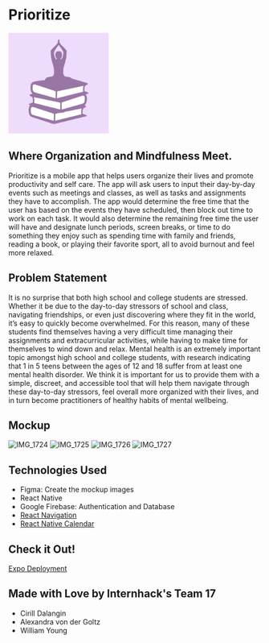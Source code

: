 # Prioritize

<img src="assets/icon-01.png" alt="logo" width="200px;"/>

## Where Organization and Mindfulness Meet.
Prioritize is a mobile app that helps users organize their lives and promote productivity and self care. The app will ask users to input their day-by-day events such as meetings and classes, as well as tasks and assignments they have to accomplish. The app would determine the free time that the user has based on the events they have scheduled, then block out time to work on each task. It would also determine the remaining free time the user will have and designate lunch periods, screen breaks, or time to do something they enjoy such as spending time with family and friends, reading a book, or playing their favorite sport, all to avoid burnout and feel more relaxed. 

## Problem Statement
It is no surprise that both high school and college students are stressed. Whether it be due to the day-to-day stressors of school and class, navigating friendships, or even just discovering where they fit in the world, it’s easy to quickly become overwhelmed. For this reason, many of these students find themselves having a very difficult time managing their assignments and extracurricular activities, while having to make time for themselves to wind down and relax. Mental health is an extremely important topic amongst high school and college students, with research indicating that 1 in 5 teens between the ages of 12 and 18 suffer from at least one mental health disorder. We think it is important for us to provide them with a simple, discreet, and accessible tool that will help them navigate through these day-to-day stressors, feel overall more organized with their lives, and in turn become practitioners of healthy habits of mental wellbeing.

## Mockup
![IMG_1724](https://user-images.githubusercontent.com/77714730/127426321-06bbd0cc-aaad-4247-9b2e-4655a5825cec.JPG)
![IMG_1725](https://user-images.githubusercontent.com/77714730/127426325-64a49ae2-1f8a-418d-affe-aecf3645b8f8.JPG)
![IMG_1726](https://user-images.githubusercontent.com/77714730/127426331-be160d06-ca95-49e2-b61c-7dbaf6f148dd.JPG)
![IMG_1727](https://user-images.githubusercontent.com/77714730/127426333-02417b42-85b6-4d65-9b60-490f020b3634.JPG)

## Technologies Used
* Figma: Create the mockup images
* React Native
* Google Firebase: Authentication and Database
* [React Navigation](https://reactnavigation.org/)
* [React Native Calendar](https://github.com/wix/react-native-calendars)

## Check it Out!

[Expo Deployment](https://expo.dev/@cdalangin/prioritize)

## Made with Love by Internhack's Team 17
* Cirill Dalangin
* Alexandra von der Goltz
* William Young
